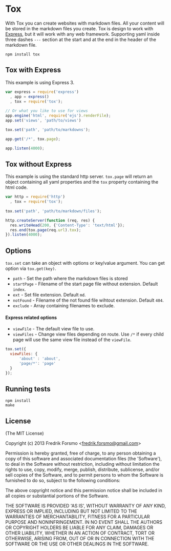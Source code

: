# Tox

With Tox you can create websites with markdown files. All your content will be stored in the markdown files you create. Tox is design to work with [Express](http://expressjs.com), but it will work with any web framework. Supporting yaml inside three dashes `---` section at the start and at the end in the header of the markdown file.

```
npm install tox
```

## Tox with Express

This example is using Express 3.

```javascript
var express = require('express')
  , app = express()
  , tox = require('tox');
 
// Or what you like to use for views
app.engine('html', require('ejs').renderFile);
app.set('views', 'path/to/views')

tox.set('path', 'path/to/markdowns');

app.get('/*', tox.page);

app.listen(4000);
```

## Tox without Express

This example is using the standard http server. `tox.page` will return an object containing all yaml properties and the `tox` property containing the html code.

```javascript
var http = require('http')
  , tox = require('tox');
  
tox.set('path', 'path/to/markdown/files');

http.createServer(function (req, res) {
  res.writeHead(200, {'Content-Type': 'text/html'});
  res.end(tox.page(req.url).tox);
}).listen(4000);
```

## Options

`tox.set` can take an object with options or key/value argument. You can get option via `tox.get(key)`.

* `path` - Set the path where the markdown files is stored
* `startPage` - Filename of the start page file without extension. Default `index`.
* `ext` - Set file extension. Default `md`.
* `notFound` - Filename of the not found file wihtout extension. Default `404`.
* `exclude` - Array containing filenames to exclude.

#### Express related options

* `viewFile` - The default view file to use.
* `viewFiles` - Change view files depending on route. Use `/*` if every child page will use the same view file instead of the `viewFile`.

```javascript
tox.set({
  viewFiles: {
	  'about' : 'about',
	  'page/*': 'page'
  }
});
```

## Running tests

```
npm install
make
```

## License 

(The MIT License)

Copyright (c) 2013 Fredrik Forsmo &lt;fredrik.forsmo@gmail.com&gt;

Permission is hereby granted, free of charge, to any person obtaining
a copy of this software and associated documentation files (the
'Software'), to deal in the Software without restriction, including
without limitation the rights to use, copy, modify, merge, publish,
distribute, sublicense, and/or sell copies of the Software, and to
permit persons to whom the Software is furnished to do so, subject to
the following conditions:

The above copyright notice and this permission notice shall be
included in all copies or substantial portions of the Software.

THE SOFTWARE IS PROVIDED 'AS IS', WITHOUT WARRANTY OF ANY KIND,
EXPRESS OR IMPLIED, INCLUDING BUT NOT LIMITED TO THE WARRANTIES OF
MERCHANTABILITY, FITNESS FOR A PARTICULAR PURPOSE AND NONINFRINGEMENT.
IN NO EVENT SHALL THE AUTHORS OR COPYRIGHT HOLDERS BE LIABLE FOR ANY
CLAIM, DAMAGES OR OTHER LIABILITY, WHETHER IN AN ACTION OF CONTRACT,
TORT OR OTHERWISE, ARISING FROM, OUT OF OR IN CONNECTION WITH THE
SOFTWARE OR THE USE OR OTHER DEALINGS IN THE SOFTWARE.